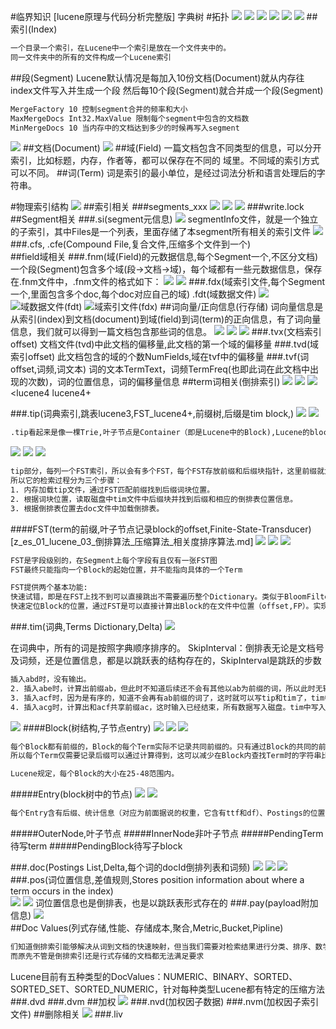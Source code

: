 #临界知识
[lucene原理与代码分析完整版]
字典树
#拓扑
![](.z_es_01_lucene_01_索引生成_索引文件格式_拓扑_images/624d2033.png)
![](.z_es_01_lucene_01_索引文件格式_物理存储_数据结构_tip_tim_doc_fdt_fdx_images/89017407.png)
![](.z_es_01_lucene_01_索引文件格式_物理存储_数据结构_tip_tim_doc_fdt_fdx_images/6d242786.png)
![](.z_es_01_lucene_01_索引文件格式_物理存储_数据结构_tip_tim_doc_fdt_fdx_images/5eb7abf9.png)
![](.z_es_01_lucene_01_索引文件格式_物理存储_数据结构_tip_tim_doc_fdt_fdx_images/f3ad5f1d.png)
![](.z_es_01_lucene_01_索引生成_索引文件格式_拓扑_images/443502d1.png)
[](https://blog.csdn.net/qq_33067315/article/details/114668668)
[](https://juejin.cn/post/6844903760607592456#heading-3)
##索引(Index)
```asp
一个目录一个索引，在Lucene中一个索引是放在一个文件夹中的。
同一文件夹中的所有的文件构成一个Lucene索引
```
##段(Segment)
Lucene默认情况是每加入10份文档(Document)就从内存往index文件写入并生成一个段
然后每10个段(Segment)就合并成一个段(Segment)
```asp
MergeFactory 10 控制segment合并的频率和大小 
MaxMergeDocs Int32.MaxValue 限制每个segment中包含的文档数 
MinMergeDocs 10 当内存中的文档达到多少的时候再写入segment
```
![](.z_es_01_lucene_01_索引文件格式_物理存储_数据结构_tip_tim_doc_fdt_fdx_images/966430d3.png)
##文档(Document)
![](.z_es_01_lucene_01_索引文件格式_物理存储_数据结构_tip_tim_doc_fdt_fdx_images/feed8bf2.png)
##域(Field)
一篇文档包含不同类型的信息，可以分开索引，比如标题，内存，作者等，都可以保存在不同的
域里。不同域的索引方式可以不同。
##词(Term)
词是索引的最小单位，是经过词法分析和语言处理后的字符串。


#物理索引结构
![](.z_es_01_lucene_01_索引生成_索引文件格式_拓扑_images/fce2eb16.png)
[](https://elasticsearch.cn/article/6178#tip10)
[](https://www.cnblogs.com/forfuture1978/archive/2009/12/14/1623599.html)
##索引相关
###segments_xxx
![](.z_es_01_lucene_01_索引生成_索引文件格式_拓扑_images/fffa15f9.png)
![](.z_es_00_常用命令_images/cd1ae25e.png)
![](.z_es_01_lucene_01_索引生成_索引文件格式_拓扑_images/3ec0a276.png)
###write.lock	
##Segment相关
###.si(segment元信息)
![](.z_es_01_lucene_01_索引生成_索引文件格式_拓扑_images/a2acd093.png)
segmentInfo文件，就是一个独立的子索引，其中Files是一个列表，里面存储了本segment所有相关的索引文件
![](.z_es_01_lucene_01_索引生成_索引文件格式_拓扑_images/3c4a0837.png)
###.cfs, .cfe(Compound File,复合文件,压缩多个文件到一个)		
##field域相关
###.fnm(域(Field)的元数据信息,每个Segment一个,不区分文档)
一个段(Segment)包含多个域(段->文档->域)，每个域都有一些元数据信息，保存在.fnm文件中，.fnm文件的格式如下：
![](.z_es_01_lucene_01_索引生成_索引文件格式_拓扑_images/58ff2601.png)
![](.z_es_01_lucene_01_索引生成_索引文件格式_拓扑_images/08ad9545.png)
###.fdx(域索引文件,每个Segment一个,里面包含多个doc,每个doc对应自己的域)	.fdt(域数据文件)	
![](.z_es_01_lucene_01_索引生成_索引文件格式_拓扑_images/f6fe96a0.png)
![域数据文件(fdt)](.z_es_01_lucene_01_索引生成_索引文件格式_拓扑_images/3f3ad022.png)
![域索引文件(fdx)](.z_es_01_lucene_01_索引生成_索引文件格式_拓扑_images/7ec70851.png)
##词向量/正向信息(行存储)
[](https://www.cnblogs.com/sessionbest/articles/8689030.html)
词向量信息是从索引(index)到文档(document)到域(field)到词(term)的正向信息，有了词向量信息，我们就可以得到一篇文档包含那些词的信息。
![](.z_es_01_lucene_01_索引生成_索引文件格式_拓扑_images/e7661c69.png)
![](.z_es_01_lucene_01_索引生成_索引文件格式_拓扑_images/0ddd9217.png)
![](.z_es_01_lucene_01_索引生成_索引文件格式_拓扑_images/b28058e7.png)
###.tvx(文档索引offset)
文档文件(tvd)中此文档的偏移量,此文档的第一个域的偏移量
###.tvd(域索引offset)
此文档包含的域的个数NumFields,域在tvf中的偏移量
###.tvf(词offset,词频,词文本)
词的文本TermText，词频TermFreq(也即此词在此文档中出现的次数)，词的位置信息，词的偏移量信息
##term词相关(倒排索引)
[](https://blog.csdn.net/zteny/article/details/82857080)
![](.z_es_01_lucene_01_索引生成_索引文件格式_拓扑_images/93663848.png)
![](.z_es_01_lucene_01_索引生成_索引文件格式_拓扑_images/38f8228d.png)
![](.z_es_01_lucene_01_索引生成_索引文件格式_拓扑_images/db2781cf.png)
<lucene4
lucene4+

###.tip(词典索引,跳表lucene3,FST_lucene4+,前缀树,后缀是tim block,)
![](.z_es_01_lucene_01_索引生成_索引文件格式_拓扑_images/7a743d17.png)
![](.z_es_01_lucene_01_索引生成_索引文件格式_拓扑_images/07d971c7.png)
```asp
.tip看起来是像一棵Trie,叶子节点是Container（即是Lucene中的Block),Lucene的block是数组，准确的说，就是把一系列的Block系列化写到文件上
```
![](.z_es_01_lucene_01_索引生成_索引文件格式_拓扑_images/8c14e63f.png)
![](.z_es_01_lucene_01_索引生成_索引文件格式_拓扑_images/a542c2aa.png)
![](.z_es_01_lucene_01_索引生成_索引文件格式_拓扑_images/c1037751.png)
```asp
tip部分，每列一个FST索引，所以会有多个FST，每个FST存放前缀和后缀块指针，这里前缀就为a、ab、ac。tim里面存放后缀块和词的其他信息如倒排表指针、TFDF等，doc文件里就为每个单词的倒排表。
所以它的检索过程分为三个步骤：
1. 内存加载tip文件，通过FST匹配前缀找到后缀词块位置。
2. 根据词块位置，读取磁盘中tim文件中后缀块并找到后缀和相应的倒排表位置信息。
3. 根据倒排表位置去doc文件中加载倒排表。
```
####FST(term的前缀,叶子节点记录block的offset,Finite-State-Transducer)
[z_es_01_lucene_03_倒排算法_压缩算法_相关度排序算法.md]
![](.z_es_01_lucene_01_索引生成_索引文件格式_拓扑_images/d5157181.png)
![](.z_es_01_lucene_01_索引生成_索引文件格式_拓扑_images/98b6466a.png)
![](.z_es_01_lucene_01_索引生成_索引文件格式_拓扑_images/63955ef9.png)
```asp
FST是字段级别的，在Segment上每个字段有且仅有一张FST图
FST最终只能指向一个Block的起始位置，并不能指向具体的一个Term

FST提供两个基本功能:
快速试错，即是在FST上找不到可以直接跳出不需要遍历整个Dictionary。类似于BloomFilter的作用。
快速定位Block的位置，通过FST是可以直接计算出Block的在文件中位置（offset,FP）。实现了HashMap的功能
```
###.tim(词典,Terms Dictionary,Delta)
![](.z_es_01_lucene_01_索引生成_索引文件格式_拓扑_images/a2e19baa.png)

在词典中，所有的词是按照字典顺序排序的。
SkipInterval：倒排表无论是文档号及词频，还是位置信息，都是以跳跃表的结构存在的，SkipInterval是跳跃的步数
```asp
插入abd时，没有输出。
2. 插入abe时，计算出前缀ab，但此时不知道后续还不会有其他以ab为前缀的词，所以此时无输出。
3. 插入acf时，因为是有序的，知道不会再有ab前缀的词了，这时就可以写tip和tim了，tim中写入后缀词块d、e和它们的倒排表位置ip_d,ip_e，tip中写入a，b和以ab为前缀的后缀词块位置(真实情况下会写入更多信息如词频等)。
4. 插入acg时，计算出和acf共享前缀ac，这时输入已经结束，所有数据写入磁盘。tim中写入后缀词块f、g和相对应的倒排表位置，tip中写入c和以ac为前缀的后缀词块位置。
```
![](.z_es_00_物理存储_数据结构_images/6f8ba7d0.png)
####Block(树结构,子节点entry)
![](.z_es_01_lucene_01_索引生成_索引文件格式_拓扑_images/1ecb6fd1.png)
![](.z_es_01_lucene_01_索引生成_索引文件格式_拓扑_images/bb527e73.png)
![](.z_es_01_lucene_01_索引生成_索引文件格式_拓扑_images/a507c5c3.png)
```asp
每个Block都有前缀的，Block的每个Term实际不记录共同前缀的。只有通过Block的共同的前缀，这是整个Block的所有Term共有的，
所以每个Term仅需要记录后缀可以通过计算得到，这可以减少在Block内查找Term时的字符串比较的长度。

Lucene规定，每个Block的大小在25-48范围内。
```
#####Entry(block树中的节点)
![](.z_es_01_lucene_01_索引生成_索引文件格式_拓扑_images/71ba6db0.png)
![](.z_es_01_lucene_01_索引生成_索引文件格式_拓扑_images/b050eb32.png)
```asp
每个Entry含有后缀、统计信息（对应为前面据说的权重，它含有ttf和df）、Postings的位置信息（这就是反复提及postings相关的文件指针，postings是拆分多文件存储的）
```
#####OuterNode,叶子节点
#####InnerNode非叶子节点
#####PendingTerm待写term
#####PendingBlock待写子block

###.doc(Postings List,Delta,每个词的docId倒排列表和词频)
![](.z_es_01_lucene_01_索引生成_索引文件格式_拓扑_images/e17a51f6.png)
![](.z_es_01_lucene_01_索引生成_索引文件格式_拓扑_images/5fdab2b6.png)
![](.z_es_01_lucene_01_索引生成_索引文件格式_拓扑_images/358ef001.png)
###.pos(词位置信息,差值规则,Stores position information about where a term occurs in the index)	
![](.z_es_01_lucene_01_索引生成_索引文件格式_拓扑_images/4617f08e.png)
![](.z_es_01_lucene_01_索引生成_索引文件格式_拓扑_images/a47950b9.png)
词位置信息也是倒排表，也是以跳跃表形式存在的
###.pay(payload附加信息)
![](.z_es_01_lucene_01_索引生成_索引文件格式_拓扑_images/1e0a5c4b.png)	
##Doc Values(列式存储,性能、存储成本,聚合,Metric,Bucket,Pipline)
[](https://www.cnblogs.com/sessionbest/articles/8689030.html)
[](https://zhuanlan.zhihu.com/p/384487150)
```asp
们知道倒排索引能够解决从词到文档的快速映射，但当我们需要对检索结果进行分类、排序、数学计算等聚合操作时需要文档号到值的快速映射，
而原先不管是倒排索引还是行式存储的文档都无法满足要求
```
Lucene目前有五种类型的DocValues：NUMERIC、BINARY、SORTED、SORTED_SET、SORTED_NUMERIC，针对每种类型Lucene都有特定的压缩方法
###.dvd
###.dvm	
##加权
![](.z_es_01_lucene_01_索引生成_索引文件格式_拓扑_images/6731062e.png)
###.nvd(加权因子数据)
###.nvm(加权因子索引文件)
##删除相关
![](.z_es_01_lucene_01_索引生成_索引文件格式_拓扑_images/4dbeed61.png)
###.liv	
